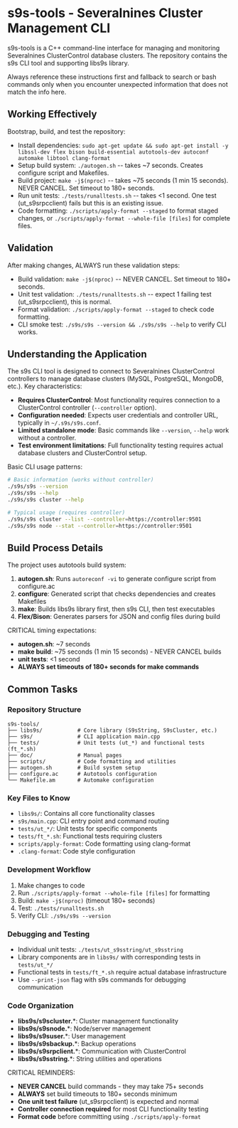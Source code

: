 # s9s-tools - Severalnines Cluster Management CLI

s9s-tools is a C++ command-line interface for managing and monitoring Severalnines ClusterControl database clusters. The repository contains the s9s CLI tool and supporting libs9s library.

Always reference these instructions first and fallback to search or bash commands only when you encounter unexpected information that does not match the info here.

## Working Effectively

Bootstrap, build, and test the repository:
- Install dependencies: `sudo apt-get update && sudo apt-get install -y libssl-dev flex bison build-essential autotools-dev autoconf automake libtool clang-format`
- Setup build system: `./autogen.sh` -- takes ~7 seconds. Creates configure script and Makefiles.
- Build project: `make -j$(nproc)` -- takes ~75 seconds (1 min 15 seconds). NEVER CANCEL. Set timeout to 180+ seconds.
- Run unit tests: `./tests/runalltests.sh` -- takes <1 second. One test (ut_s9srpcclient) fails but this is an existing issue.
- Code formatting: `./scripts/apply-format --staged` to format staged changes, or `./scripts/apply-format --whole-file [files]` for complete files.

## Validation

After making changes, ALWAYS run these validation steps:
- Build validation: `make -j$(nproc)` -- NEVER CANCEL. Set timeout to 180+ seconds.
- Unit test validation: `./tests/runalltests.sh` -- expect 1 failing test (ut_s9srpcclient), this is normal.
- Format validation: `./scripts/apply-format --staged` to check code formatting.
- CLI smoke test: `./s9s/s9s --version && ./s9s/s9s --help` to verify CLI works.

## Understanding the Application

The s9s CLI tool is designed to connect to Severalnines ClusterControl controllers to manage database clusters (MySQL, PostgreSQL, MongoDB, etc.). Key characteristics:
- **Requires ClusterControl**: Most functionality requires connection to a ClusterControl controller (`--controller` option).
- **Configuration needed**: Expects user credentials and controller URL, typically in `~/.s9s/s9s.conf`.
- **Limited standalone mode**: Basic commands like `--version`, `--help` work without a controller.
- **Test environment limitations**: Full functionality testing requires actual database clusters and ClusterControl setup.

Basic CLI usage patterns:
```bash
# Basic information (works without controller)
./s9s/s9s --version
./s9s/s9s --help
./s9s/s9s cluster --help

# Typical usage (requires controller)
./s9s/s9s cluster --list --controller=https://controller:9501
./s9s/s9s node --stat --controller=https://controller:9501
```

## Build Process Details

The project uses autotools build system:
1. **autogen.sh**: Runs `autoreconf -vi` to generate configure script from configure.ac
2. **configure**: Generated script that checks dependencies and creates Makefiles
3. **make**: Builds libs9s library first, then s9s CLI, then test executables
4. **Flex/Bison**: Generates parsers for JSON and config files during build

CRITICAL timing expectations:
- **autogen.sh**: ~7 seconds
- **make build**: ~75 seconds (1 min 15 seconds) - NEVER CANCEL builds
- **unit tests**: <1 second
- **ALWAYS set timeouts of 180+ seconds for make commands**

## Common Tasks

### Repository Structure
```
s9s-tools/
├── libs9s/           # Core library (S9sString, S9sCluster, etc.)
├── s9s/              # CLI application main.cpp
├── tests/            # Unit tests (ut_*) and functional tests (ft_*.sh)
├── doc/              # Manual pages
├── scripts/          # Code formatting and utilities
├── autogen.sh        # Build system setup
├── configure.ac      # Autotools configuration
└── Makefile.am       # Automake configuration
```

### Key Files to Know
- `libs9s/`: Contains all core functionality classes
- `s9s/main.cpp`: CLI entry point and command routing
- `tests/ut_*/`: Unit tests for specific components
- `tests/ft_*.sh`: Functional tests requiring clusters
- `scripts/apply-format`: Code formatting using clang-format
- `.clang-format`: Code style configuration

### Development Workflow
1. Make changes to code
2. Run `./scripts/apply-format --whole-file [files]` for formatting
3. Build: `make -j$(nproc)` (timeout 180+ seconds)
4. Test: `./tests/runalltests.sh`
5. Verify CLI: `./s9s/s9s --version`

### Debugging and Testing
- Individual unit tests: `./tests/ut_s9sstring/ut_s9sstring`
- Library components are in `libs9s/` with corresponding tests in `tests/ut_*/`
- Functional tests in `tests/ft_*.sh` require actual database infrastructure
- Use `--print-json` flag with s9s commands for debugging communication

### Code Organization
- **libs9s/s9scluster.***: Cluster management functionality
- **libs9s/s9snode.***: Node/server management
- **libs9s/s9suser.***: User management
- **libs9s/s9sbackup.***: Backup operations
- **libs9s/s9srpclient.***: Communication with ClusterControl
- **libs9s/s9sstring.***: String utilities and operations

CRITICAL REMINDERS:
- **NEVER CANCEL** build commands - they may take 75+ seconds
- **ALWAYS** set build timeouts to 180+ seconds minimum
- **One unit test failure** (ut_s9srpcclient) is expected and normal
- **Controller connection required** for most CLI functionality testing
- **Format code** before committing using `./scripts/apply-format`